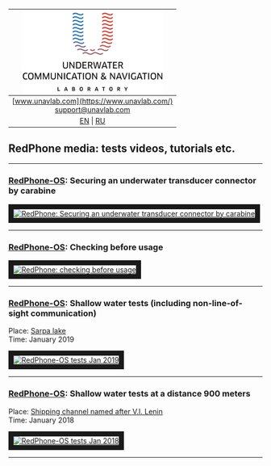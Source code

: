 | ![logo](/documentation/sm_logo.png) |
| :---: |
| [www.unavlab.com](https://www.unavlab.com/) <br/> [support@unavlab.com](mailto:support@unavlab.com) |
| [EN](/documentation/EN/RedPhone/media.md) \| [RU](/documentation/RU/RedPhone/media.md) |

## RedPhone media: tests videos, tutorials etc.

_______

### [RedPhone-OS](RedPhone_OS_Specification_en.md): Securing an underwater transducer connector by carabine  

<a href="https://youtu.be/_2PoVsB1wEY" 
target="_blank"><img src="http://img.youtube.com/vi/_2PoVsB1wEY/0.jpg" 
alt="RedPhone: Securing an underwater transducer connector by carabine" width="240" height="180" border="10" /></a>  

_______

### [RedPhone-OS](RedPhone_OS_Specification_en.md): Checking before usage  

<a href="https://youtu.be/_2PoVsB1wEY" 
target="_blank"><img src="http://img.youtube.com/vi/_2PoVsB1wEY/0.jpg" 
alt="RedPhone: checking before usage" width="240" height="180" border="10" /></a>  

_______

### [RedPhone-OS](RedPhone_OS_Specification_en.md): Shallow water tests (including non-line-of-sight communication)

Place: [Sarpa lake](https://goo.gl/maps/Gh1CoB7WbeRyds6T8)  
Time: January 2019

<a href="https://youtu.be/Q7X9R5FQ240" 
target="_blank"><img src="http://img.youtube.com/vi/Q7X9R5FQ240/0.jpg" 
alt="RedPhone-OS tests Jan 2019" width="240" height="180" border="10" /></a>  

______  

### [RedPhone-OS](RedPhone_OS_Specification_en.md): Shallow water tests at a distance 900 meters

Place: [Shipping channel named after V.I. Lenin](https://goo.gl/maps/ccKqmdcb5jeUcaEZ9)  
Time: January 2018

<a href="https://youtu.be/_Us7q6d8KnY" 
target="_blank"><img src="http://img.youtube.com/vi/_Us7q6d8KnY/0.jpg" 
alt="RedPhone-OS tests Jan 2018" width="240" height="180" border="10" /></a>  

______  


